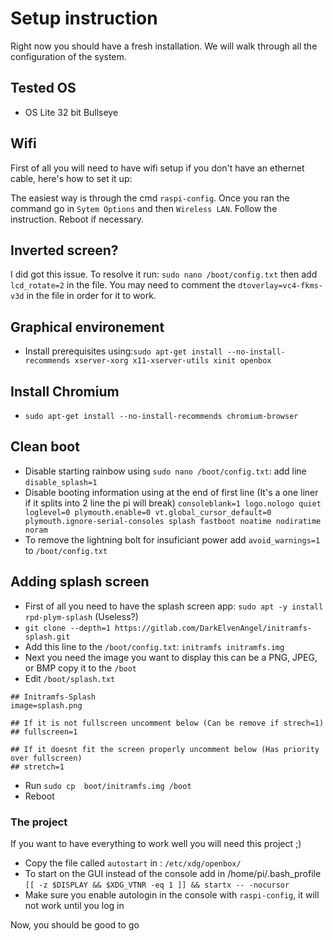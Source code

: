 # Setup instruction

Right now you should have a fresh installation. We will walk through all the configuration of the system.

## Tested OS

- OS Lite 32 bit Bullseye

## Wifi

First of all you will need to have wifi setup if you don't have an ethernet cable, here's how to set it up:

The easiest way is through the cmd `raspi-config`.
Once you ran the command go in `Sytem Options` and then `Wireless LAN`.
Follow the instruction.
Reboot if necessary.

## Inverted screen?

I did got this issue. To resolve it run: `sudo nano /boot/config.txt` then add `lcd_rotate=2` in the file.
You may need to comment the `dtoverlay=vc4-fkms-v3d` in the file in order for it to work.

## Graphical environement

- Install prerequisites using:`sudo apt-get install --no-install-recommends xserver-xorg x11-xserver-utils xinit openbox`

## Install Chromium

- `sudo apt-get install --no-install-recommends chromium-browser`

## Clean boot
- Disable starting rainbow using `sudo nano /boot/config.txt`: add line `disable_splash=1`
- Disable booting information using at the end of first line (It's a one liner if it splits into 2 line the pi will break) `consoleblank=1 logo.nologo quiet loglevel=0 plymouth.enable=0 vt.global_cursor_default=0 plymouth.ignore-serial-consoles splash fastboot noatime nodiratime noram`
- To remove the lightning bolt for insuficiant power add `avoid_warnings=1` to `/boot/config.txt`

## Adding splash screen

- First of all you need to have the splash screen app: `sudo apt -y install rpd-plym-splash` (Useless?)
- `git clone --depth=1 https://gitlab.com/DarkElvenAngel/initramfs-splash.git`
- Add this line to the `/boot/config.txt`: `initramfs initramfs.img`
- Next you need the image you want to display this can be a PNG, JPEG, or BMP copy it to the `/boot` 
- Edit `/boot/splash.txt`
```
## Initramfs-Splash
image=splash.png

## If it is not fullscreen uncomment below (Can be remove if strech=1)
## fullscreen=1

## If it doesnt fit the screen properly uncomment below (Has priority over fullscreen)
## stretch=1
```
- Run `sudo cp  boot/initramfs.img /boot`
- Reboot

### The project

If you want to have everything to work well you will need this project ;)

- Copy the file called `autostart` in : `/etc/xdg/openbox/`
- To start on the GUI instead of the console add in /home/pi/.bash_profile `[[ -z $DISPLAY && $XDG_VTNR -eq 1 ]] && startx -- -nocursor`
- Make sure you enable autologin in the console with `raspi-config`, it will not work until you log in

Now, you should be good to go

